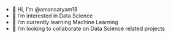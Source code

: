 - 👋 Hi, I’m @amansatyam18
- 👀 I’m interested in Data Science
- 🌱 I’m currently learning Machine Learning
- 💞️ I’m looking to collaborate on Data Science related projects

